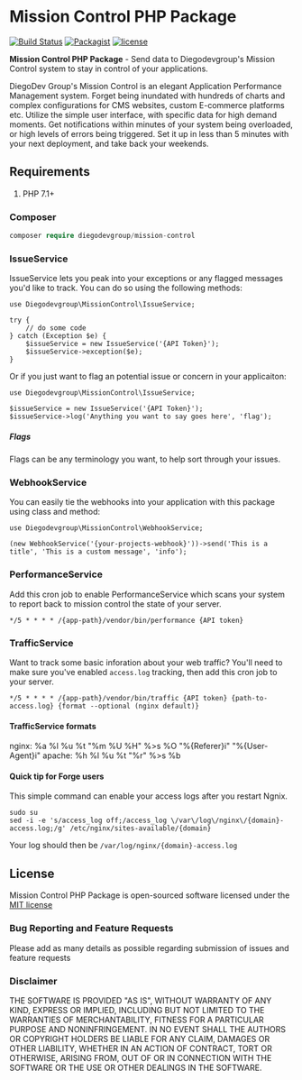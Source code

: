 # Mission Control PHP Package

[![Build Status](https://travis-ci.org/DiegodevgroupInc/Mission-Control-Package.svg?branch=master)](https://travis-ci.org/DiegodevgroupInc/Mission-Control-Package)
[![Packagist](https://img.shields.io/packagist/dt/diegodevgroup/mission-control.svg)](https://packagist.org/packages/diegodevgroup/mission-control)
[![license](https://img.shields.io/github/license/mashape/apistatus.svg)](https://packagist.org/packages/diegodevgroup/mission-control-package)

**Mission Control PHP Package** - Send data to Diegodevgroup's Mission Control system to stay in control of your applications.

DiegoDev Group's Mission Control is an elegant Application Performance Management system. Forget being inundated with hundreds of charts and complex configurations for CMS websites, custom E-commerce platforms etc. Utilize the simple user interface, with specific data for high demand moments. Get notifications within minutes of your system being overloaded, or high levels of errors being triggered. Set it up in less than 5 minutes with your next deployment, and take back your weekends.

## Requirements

1. PHP 7.1+

### Composer

```php
composer require diegodevgroup/mission-control
```

### IssueService

IssueService lets you peak into your exceptions or any flagged messages you'd like to track. You can do so using the following methods:

```
use Diegodevgroup\MissionControl\IssueService;

try {
    // do some code
} catch (Exception $e) {
    $issueService = new IssueService('{API Token}');
    $issueService->exception($e);
}
```

Or if you just want to flag an potential issue or concern in your applicaiton:

```
use Diegodevgroup\MissionControl\IssueService;

$issueService = new IssueService('{API Token}');
$issueService->log('Anything you want to say goes here', 'flag');
```

##### Flags

Flags can be any terminology you want, to help sort through your issues.

### WebhookService

You can easily tie the webhooks into your application with this package using class and method:

```
use Diegodevgroup\MissionControl\WebhookService;

(new WebhookService('{your-projects-webhook}'))->send('This is a title', 'This is a custom message', 'info');
```

### PerformanceService

Add this cron job to enable PerformanceService which scans your system to report back to mission control the state of your server.

```
*/5 * * * * /{app-path}/vendor/bin/performance {API token}
```

### TrafficService

Want to track some basic inforation about your web traffic? You'll need to make sure you've enabled `access.log` tracking, then add this cron job to your server.

```
*/5 * * * * /{app-path}/vendor/bin/traffic {API token} {path-to-access.log} {format --optional (nginx default)}
```

#### TrafficService formats

nginx: %a %l %u %t "%m %U %H" %>s %O "%{Referer}i" \"%{User-Agent}i"
apache: %h %l %u %t "%r" %>s %b

#### Quick tip for Forge users

This simple command can enable your access logs after you restart Ngnix.

```
sudo su
sed -i -e 's/access_log off;/access_log \/var\/log\/nginx\/{domain}-access.log;/g' /etc/nginx/sites-available/{domain}
```

Your log should then be `/var/log/nginx/{domain}-access.log`

## License
Mission Control PHP Package is open-sourced software licensed under the [MIT license](http://opensource.org/licenses/MIT)

### Bug Reporting and Feature Requests
Please add as many details as possible regarding submission of issues and feature requests

### Disclaimer
THE SOFTWARE IS PROVIDED "AS IS", WITHOUT WARRANTY OF ANY KIND, EXPRESS OR IMPLIED, INCLUDING BUT NOT LIMITED TO THE WARRANTIES OF MERCHANTABILITY, FITNESS FOR A PARTICULAR PURPOSE AND NONINFRINGEMENT. IN NO EVENT SHALL THE AUTHORS OR COPYRIGHT HOLDERS BE LIABLE FOR ANY CLAIM, DAMAGES OR OTHER LIABILITY, WHETHER IN AN ACTION OF CONTRACT, TORT OR OTHERWISE, ARISING FROM, OUT OF OR IN CONNECTION WITH THE SOFTWARE OR THE USE OR OTHER DEALINGS IN THE SOFTWARE.
